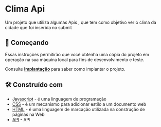 # Clima Api

Um projeto que utiliza algumas Apis , que tem como objetivo ver o clima da cidade que foi inserida no submit 


## 🚀 Começando

Essas instruções permitirão que você obtenha uma cópia do projeto em operação na sua máquina local para fins de desenvolvimento e teste.

Consulte **[Implantação](#-implanta%C3%A7%C3%A3o)** para saber como implantar o projeto.


## 🛠️ Construído com


* [Javascript]() - é uma linguagem de programação
* [CSS]() - é um mecanismo para adicionar estilo a um documento web
* [HTML]() - é uma linguagem de marcação utilizada na construção de páginas na Web
* [API](https://openweathermap.org/) - API 









